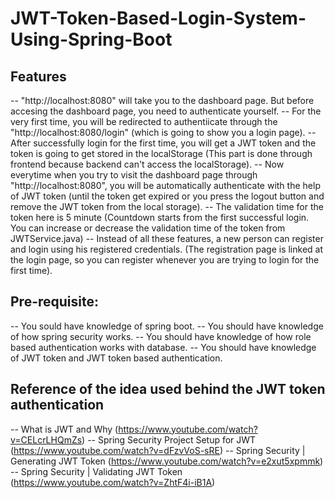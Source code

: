 ﻿# JWT-Token-Based-Login-System-Using-Spring-Boot

## Features
-- "http://localhost:8080" will take you to the dashboard page. But before accesing the dashboard page, you need to authenticate yourself.
-- For the very first time, you will be redirected to authentiicate through the "http://localhost:8080/login" (which is going to show you a login page).
-- After successfully login for the first time, you will get a JWT token and the token is going to get stored in the localStorage (This part is done through frontend because backend can't access the localStorage).
-- Now everytime when you try to visit the dashboard page through "http://localhost:8080", you will be automatically authenticate with the help of JWT token (until the token get expired or you press the logout button and remove the JWT token from the local storage).
-- The validation time for the token here is 5 minute (Countdown starts from the first successful login. You can increase or decrease the validation time of the token from JWTService.java)
-- Instead of all these features, a new person can register and login using his registered credentials. (The registration page is linked at the login page, so you can register whenever you are trying to login for the first time).

## Pre-requisite:
-- You sould have knowledge of spring boot.
-- You should have knowledge of how spring security works.
-- You should have knowledge of how role based authentication works with database.
-- You should have knowledge of JWT token and JWT token based authentication.

## Reference of the idea used behind the JWT token authentication
-- What is JWT and Why (https://www.youtube.com/watch?v=CELcrLHQmZs)
-- Spring Security Project Setup for JWT (https://www.youtube.com/watch?v=dFzvVoS-sRE)
-- Spring Security | Generating JWT Token (https://www.youtube.com/watch?v=e2xut5xpmmk)
-- Spring Security | Validating JWT Token (https://www.youtube.com/watch?v=ZhtF4i-iB1A)

